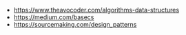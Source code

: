 - https://www.theavocoder.com/algorithms-data-structures
- https://medium.com/basecs
- https://sourcemaking.com/design_patterns
